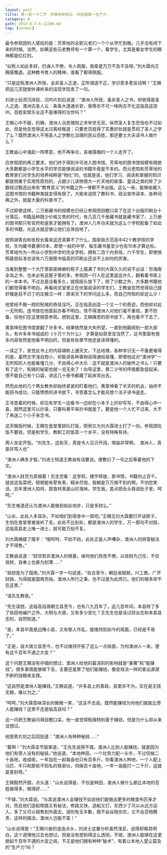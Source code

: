```yaml
---
layout: post
title: 第一百一十二节　芳草地参观记--科技是第一生产力
category: 6
path: 2013-8-7-6-11200.md
tag: [normal]
---
```


最令参观团的人感叹的是：芳草地的全职元老们一个个从早忙到晚，几乎没有闲下来的时候。当然，如果这些元老教师有一个算一个，看学生，尤其是看女学生的眼神都是红红的。

“似髡人如此多财，仍诲人不倦，令人佩服，我辈是万万不及不及呀。”刘大霖向王赐感慨道。这种教书育人的精神，谁看了都得佩服。

“只是这髡澳洲人所授，全非圣人正道，正所谓道不正，学识愈多愈反动啊！”王赐把这几天随堂听课听来的话现学现卖了一句。

刘进士拈须沉闭目，沉吟片刻后说道：“澳洲人所授，虽非圣人之书，却依得是圣人之道。澳洲古圣人云：条条大道通长安，我等亦不可一味拘古不化这临高这琼州，百姓安居乐业这不是难得的治世吗？”

王赐心中不服，的确，澳洲人治民理财之术举世无双，纵然圣人复生恐怕也不过如此，但是他总觉得这太过离经叛道：只要老百姓得了实惠好处就是贯彻了圣人之学了么？既然澳洲人不用圣人之学教化治理的民众百姓，那还要士大夫读书人做什么？

王教谕心中涌起一阵寒意，他不再争论，丧魂落魄的一个人走开了。

应参观团的再三要求，他们终于得到许可进入图书馆。芳草地的图书馆规模有限绝大多数都是小学生水平的学员能够阅读的书籍毕竟是不多的。而元老院和芳草地的教育家们对学生的培养纯粹是“物化”的，也就是说，他们学习、阅读和掌握的知识都是侧重于实用性原则的，占据少儿读物很大一片天地的故事、童话之类的除了少数经过甄选出来有“教育意义”的书籍之外一律都不予出版。这么一来，能够收藏入这图书馆的书籍种类就变得有限了。大致来说除了教科书、政治宣传读本、各种词典之外，就是大量的科普书了。

不过即使这样，二万册藏书的规模也已经让参观团目瞪口呆了在这个出版印刷业十分落后，书籍品种既少价格又贵的时代，有几百几千册藏书就是藏书家了，上万册的图书那只有官府和皇家才能拥有了。澳洲人几年功夫就为这么个学校配备了如此多的书籍，光这点就足够让他们五体投地了。

按照胡青白和张校长看来这还真算不了什么，国家级示范高中42个教学班的学校，生均藏书要满50本，即使一般的中学，每生藏书量至少也有10本才算达标。芳草地作为一所从小学到中学的完全学校，拥有二百个内务班，六千学生，即使按照最低标准也该有六万册图书临高的印刷业还谈不上如何的厉害。

当看到整整一个大厅里密密麻麻的柜子上摆满了书刘大霖久久的说不出话：穷海南全岛之书，也未必有这屋子里的多。参观团一行人在这里逡巡许久，翻看着书架上的一本本书。不过总是没看多久，就摇摇头放下了，除了少数之外，大多数书籍他们都觉得看不明白。再看阅览室里正在伏案阅读的学生们，王教谕忽然觉得自己就好像是目不识丁的庄稼汉一样：原来天下的学问这么多，而自己所知的却这么少！

他曾经不屑一顾的髡贼的奇技淫巧，正在临高创造一个又一个的奇迹，而他却对此一无所知。连书放在他面前亦看不明白。怪不得澳洲人对他们毫不重视，更不防备，任他们在这里随意参观。想到这里，王赐痛苦的把书放下，再也看不下去了。

黄禀坤在图书馆里翻了许多书，结果依然是大失所望，一直到他翻阅到一部大部头，有许多本书组成的《十万个为什么》　才算是如获至宝当然了，这书里面有很多内容依然是他看不明白的，但是有些章节他还是读得懂的。

一读之下，发觉此书上的内容堪称上通天文，下达地理，各种学识无一不备更难得的是，虽然文字浅白短小，却能讲各种事物说得通俗易懂，即使他这对“澳洲学”一无所知的人也能看懂几分，不由得心中大乐：这不就是澳洲人的秘传之书么！只要有了这个，髡贼的秘密也就一览无余了！向导这里，黄二少爷的呼吸都急促起来，恨不能自己有个口袋，讲这几十册书都藏了起来背出去。

然而此地的几个男女教务却始终紧紧的盯着他们，黄禀坤看了半天的机会，始终不能窃书成功，只能愤愤的讲书放下，寻思着怎么才能另想个法子讲书盗走。

正寻思着的时候，却见有学生一边看书一边却在小本子上抄抄写写，不由得心中一喜，既然这里可以抄录，只要叫黄平来抄书就是了。要是他一个人忙不过来，大不了再送二个小子来念书。

这天晚饭时候，王赐在食堂里排队打饭，照例又为刘大霖进士打了一份。参观团吃饭不要钱，但是和学生、教职工的饭菜一个水平，没有特殊有待。

两人坐定开饭。“刘先生，这些天，真是令人见识开阔，增益非常啊。　澳洲人，真是非常人也”

“澳洲人确多才智。”刘进士知道王教谕有话要说。便敷衍了一句之后等着他的下文。

“澳洲人财货为其根基！先生您看：这学校，楼宇辉煌，那书馆，书籍何止百千。就说这饭菜吧，顿顿能有荤有素，精米尽饱，我朝是万万做不到的啊。不怕您笑话，去年澳洲人招待，那食材真是山珍海味，学生我，差点把舌头吞进肚子里，呵呵。”

“先生难道还认为澳洲人能做到如此地步，只是多财么。”

“山长，此处人多耳杂，不如咱们到宿舍中一叙吧。”王赐见刘大霖要打开话匣子，生怕在食堂里被谁听了去，此处不比别处，都是澳洲人的学生，万一那句不对路，这临高县史上唯一进士，就可能万劫不复。

刘大霖确摆了摆手：“哦呵呵，不妨不妨，此处正是人声嘈杂，澳洲人的辨音秘法才不得售。”

王教谕说道：“财货若非澳洲人的根基，缘何他们孜孜不倦，以敛财为己任，不仅敛财，自奉上也甚为刻薄……”

“敛财是为了国用。”刘大霖一字一句说道，“自古至今，朝廷收赋税，兴工商，广开财路，为得就是国用充裕。澳洲人所行之事，也不过是为此而已。他们的根本却不在这里。”

“请先生教我。”

“先生请想，这临高自唐朝立县至今，也有八九百年了。这几百年间，本县除了多了些田地编户之外，大明与大唐，又有多少变化？王先生也是读过琼台志和本县县志的，自然知道。”

“是，本县毕竟是边陲小县，又有黎人作乱，能维持到如今的局面，已经是不易了。”

“正是，自大唐立县至今，也不过维持开拓了这么一点局面，为何澳洲人一来，便有这千百年不遇之大变？”

这个问题王赐没有仔细的想过，澳洲人给他的最深刻的影响就是“豪奢”和“能赚钱”。很多事情能够做下去，主要还是靠了他们能赚钱，像变戏法一样的拿出源源不断的钱粮来支撑。

“这自然是澳洲人能赚钱。”王赐说道，“许多县上的善政，县里非不为，实在是无钱无粮，难以为之。”

“呵呵，”刘大霖意味深长的微微一笑，“这且不去说。既然能赚钱为何他们就能比旁人能赚钱？这里不还是临高县吗？”

这一问把王教谕问得目瞪口呆，他一直觉得髡贼特别善于赚钱，但是为什么却从来没想过。

他思索片刻之后回到道：“澳洲人有种种秘技……”

“着啊！”刘大霖击节鼓掌道，“王先生说得不错。澳洲人比别人能赚钱，就是因为他们有旁人没有的秘技。”他说道，“本地种田，一个壮劳力配一头牛，不过伺候二十亩地，收成呢，一年加在一起每亩也只有百多斤。你看澳洲人种地，一个人配上马匹、牛只和那些不知名的铁家伙，伺候百十亩地，一年一亩能打一二千斤，这就是差别呀。”

王赐豁然开朗，点头道：“山长说得是，不仅是种田，澳洲人做什么都比本地的百姓做得多，做得好……”

“不错，”刘大霖说。“与其说澳洲人会赚钱不如说他们能做出更多的粮食布匹来才对。而且他们造船修路又有秘法，修路又快，造船又打，东西少了可以从远方运入，多了又可以销售到外面去，调剂有无丰歉，既不会谷贱伤农，又不会百物腾贵，这样的搞法，澳洲人岂能不富！”

“山长说得是！”王赐兴奋的连连点头，刘进士这番分析虽然浅显，说得却极其明白。这个道理他过去也想过，但是没有想到得这么透彻。不错，澳洲人能够在这里掀起千百年不遇的大变之局，不正是他们拥有种种“秘术”，有着让本地人望尘莫及的“生产力”吗？
